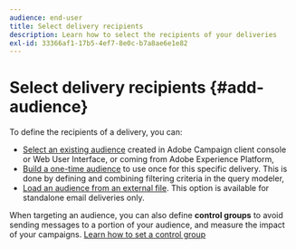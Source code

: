 ```yaml
---
audience: end-user
title: Select delivery recipients
description: Learn how to select the recipients of your deliveries
exl-id: 33366af1-17b5-4ef7-8e0c-b7a8ae6e1e82
---
```

# Select delivery recipients {#add-audience}
 
To define the recipients of a delivery, you can:

* [Select an existing audience](add-audience.md) created in Adobe Campaign client console or Web User Interface, or coming from Adobe Experience Platform,
* [Build a one-time audience](one-time-audience.md) to use once for this specific delivery. This is done by defining and combining filtering criteria in the query modeler,
* [Load an audience from an external file](file-audience.md). This option is available for standalone email deliveries only.

When targeting an audience, you can also define **control groups** to avoid sending messages to a portion of your audience, and measure the impact of your campaigns. [Learn how to set a control group](control-group.md)
